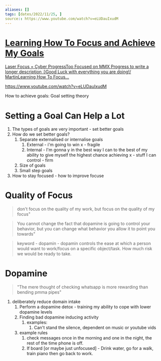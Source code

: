 ```yaml
---
aliases: []
tags: [dates/2022/11/25, ]
source:: https://www.youtube.com/watch?v=eLUDauIxudM
---
```

<div class="rich-link-card-container"><a class="rich-link-card" href="https://www.youtube.com/watch?v=eLUDauIxudM" target="_blank">
	<div class="rich-link-image-container">
		<div class="rich-link-image" style="background-image: url('https://i.ytimg.com/vi/eLUDauIxudM/maxresdefault.jpg')">
	</div>
	</div>
	<div class="rich-link-card-text">
		<h1 class="rich-link-card-title">Learning How To Focus and Achieve My Goals</h1>
		<p class="rich-link-card-description">
		Laser Focus = Cyber ProgressToo Focused on MMX Progress to write a longer description :)Good Luck with everything you are doing!/ MartinLearning How To Focus...
		</p>
		<p class="rich-link-href">
		https://www.youtube.com/watch?v=eLUDauIxudM
		</p>
	</div>
</a></div>
How to achieve goals: Goal setting theory

# Setting a Goal Can Help a Lot
1. The types of goals are very important - set better goals
2. How do we set better goals?
	1. Separate externalised or internalise goals
		1. External - i'm going to win x - fragile
		2. Internal - I'm gonna y in the best way I can to the best of my ability to give myself the highest chance achieving x - stuff I can control - firm
	2. Size of goals
	3. Small step goals
3. How to stay focused - how to improve focuse

# Quality of Focus
>don't focus on the quality of my work, but focus on the quality of my focus"

>You cannot change the fact that dopamine is going to control your behavior, but you can change what behavior you allow it to point you towards"

> keyword - dopamin - dopamin controls the ease at which a person would want to work/focus on a specific object/task. How much risk we would be ready to take.

# Dopamine
> "The mere thought of checking whatsapp is more rewarding than bending pmma pipes"

1. deliberately reduce domain intake
	1. Perform a dopamine detox - training my ability to cope with lower dopamine levels
	2. Finding bad dopamine inducing activity
		1. examples:
			1. Can't stand the silence, dependent on music or youtube vids
	3. example rules
		1. check messages once in the morning and one in the night, the rest of the time phone is off.
		2. If board [or maybe just unfocused] - Drink water, go for a walk, train piano then go back to work.
